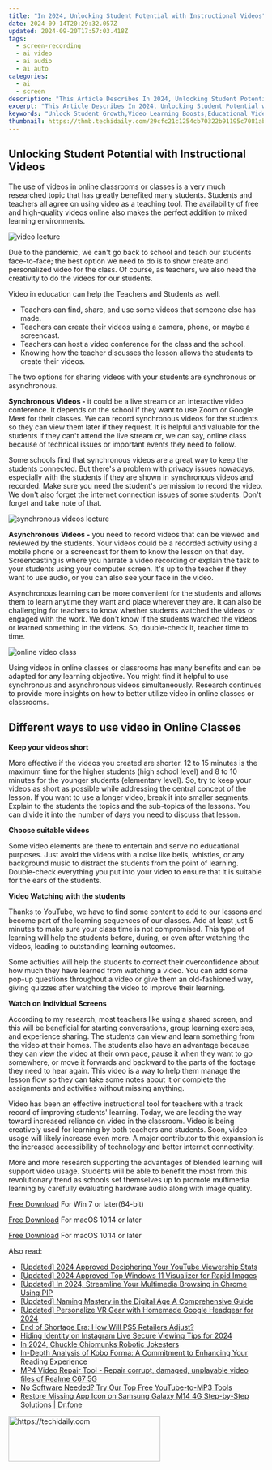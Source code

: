 ```yaml
---
title: "In 2024, Unlocking Student Potential with Instructional Videos"
date: 2024-09-14T20:29:32.057Z
updated: 2024-09-20T17:57:03.418Z
tags: 
  - screen-recording
  - ai video
  - ai audio
  - ai auto
categories: 
  - ai
  - screen
description: "This Article Describes In 2024, Unlocking Student Potential with Instructional Videos"
excerpt: "This Article Describes In 2024, Unlocking Student Potential with Instructional Videos"
keywords: "Unlock Student Growth,Video Learning Boosts,Educational Video Insights,Enhance Learning Videos,Student Success Clips,Learn Via Instructional Vid,Peak Potential with Vids"
thumbnail: https://thmb.techidaily.com/29cfc21c1254cb70322b91195c7081ab1c044155fd0a604dc9fcf1b208976460.jpg
---
```


## Unlocking Student Potential with Instructional Videos

The use of videos in online classrooms or classes is a very much researched topic that has greatly benefited many students. Students and teachers all agree on using video as a teaching tool. The availability of free and high-quality videos online also makes the perfect addition to mixed learning environments.

![video lecture](https://images.wondershare.com/filmora/article-images/2022/07/video-lecture.jpg)

Due to the pandemic, we can't go back to school and teach our students face-to-face; the best option we need to do is to show create and personalized video for the class. Of course, as teachers, we also need the creativity to do the videos for our students.

Video in education can help the Teachers and Students as well.

* Teachers can find, share, and use some videos that someone else has made.
* Teachers can create their videos using a camera, phone, or maybe a screencast.
* Teachers can host a video conference for the class and the school.
* Knowing how the teacher discusses the lesson allows the students to create their videos.

The two options for sharing videos with your students are synchronous or asynchronous.

**Synchronous Videos -** it could be a live stream or an interactive video conference. It depends on the school if they want to use Zoom or Google Meet for their classes. We can record synchronous videos for the students so they can view them later if they request. It is helpful and valuable for the students if they can't attend the live stream or, we can say, online class because of technical issues or important events they need to follow.

Some schools find that synchronous videos are a great way to keep the students connected. But there's a problem with privacy issues nowadays, especially with the students if they are shown in synchronous videos and recorded. Make sure you need the student's permission to record the video. We don't also forget the internet connection issues of some students. Don't forget and take note of that.

![synchronous videos lecture](https://images.wondershare.com/filmora/article-images/2022/07/synchronous-videos-lecture.jpg)

**Asynchronous Videos -** you need to record videos that can be viewed and reviewed by the students. Your videos could be a recorded activity using a mobile phone or a screencast for them to know the lesson on that day. Screencasting is where you narrate a video recording or explain the task to your students using your computer screen. It's up to the teacher if they want to use audio, or you can also see your face in the video.

Asynchronous learning can be more convenient for the students and allows them to learn anytime they want and place wherever they are. It can also be challenging for teachers to know whether students watched the videos or engaged with the work. We don't know if the students watched the videos or learned something in the videos. So, double-check it, teacher time to time.

![online video class](https://images.wondershare.com/filmora/article-images/2022/07/online-video-class.jpg)

Using videos in online classes or classrooms has many benefits and can be adapted for any learning objective. You might find it helpful to use synchronous and asynchronous videos simultaneously. Research continues to provide more insights on how to better utilize video in online classes or classrooms.

## Different ways to use video in Online Classes

**Keep your videos short**

More effective if the videos you created are shorter. 12 to 15 minutes is the maximum time for the higher students (high school level) and 8 to 10 minutes for the younger students (elementary level). So, try to keep your videos as short as possible while addressing the central concept of the lesson. If you want to use a longer video, break it into smaller segments. Explain to the students the topics and the sub-topics of the lessons. You can divide it into the number of days you need to discuss that lesson.

**Choose suitable videos**

Some video elements are there to entertain and serve no educational purposes. Just avoid the videos with a noise like bells, whistles, or any background music to distract the students from the point of learning. Double-check everything you put into your video to ensure that it is suitable for the ears of the students.

**Video Watching with the students**

Thanks to YouTube, we have to find some content to add to our lessons and become part of the learning sequences of our classes. Add at least just 5 minutes to make sure your class time is not compromised. This type of learning will help the students before, during, or even after watching the videos, leading to outstanding learning outcomes.

Some activities will help the students to correct their overconfidence about how much they have learned from watching a video. You can add some pop-up questions throughout a video or give them an old-fashioned way, giving quizzes after watching the video to improve their learning.

**Watch on Individual Screens**

According to my research, most teachers like using a shared screen, and this will be beneficial for starting conversations, group learning exercises, and experience sharing. The students can view and learn something from the video at their homes. The students also have an advantage because they can view the video at their own pace, pause it when they want to go somewhere, or move it forwards and backward to the parts of the footage they need to hear again. This video is a way to help them manage the lesson flow so they can take some notes about it or complete the assignments and activities without missing anything.

Video has been an effective instructional tool for teachers with a track record of improving students' learning. Today, we are leading the way toward increased reliance on video in the classroom. Video is being creatively used for learning by both teachers and students. Soon, video usage will likely increase even more. A major contributor to this expansion is the increased accessibility of technology and better internet connectivity.

More and more research supporting the advantages of blended learning will support video usage. Students will be able to benefit the most from this revolutionary trend as schools set themselves up to promote multimedia learning by carefully evaluating hardware audio along with image quality.

[Free Download](https://tools.techidaily.com/wondershare/filmora/download/) For Win 7 or later(64-bit)

[Free Download](https://tools.techidaily.com/wondershare/filmora/download/) For macOS 10.14 or later

[Free Download](https://tools.techidaily.com/wondershare/filmora/download/) For macOS 10.14 or later

<ins class="adsbygoogle"
     style="display:block"
     data-ad-format="autorelaxed"
     data-ad-client="ca-pub-7571918770474297"
     data-ad-slot="1223367746"></ins>

<ins class="adsbygoogle"
     style="display:block"
     data-ad-format="autorelaxed"
     data-ad-client="ca-pub-7571918770474297"
     data-ad-slot="1223367746"></ins>



<ins class="adsbygoogle"
     style="display:block"
     data-ad-client="ca-pub-7571918770474297"
     data-ad-slot="8358498916"
     data-ad-format="auto"
     data-full-width-responsive="true"></ins>


<span class="atpl-alsoreadstyle">Also read:</span>
<div><ul>
<li><a href="https://facebook-record-videos.techidaily.com/updated-2024-approved-deciphering-your-youtube-viewership-stats/"><u>[Updated] 2024 Approved Deciphering Your YouTube Viewership Stats</u></a></li>
<li><a href="https://fox-hovers.techidaily.com/updated-2024-approved-top-windows-11-visualizer-for-rapid-images/"><u>[Updated] 2024 Approved Top Windows 11 Visualizer for Rapid Images</u></a></li>
<li><a href="https://fox-hovers.techidaily.com/updated-in-2024-streamline-your-multimedia-browsing-in-chrome-using-pip/"><u>[Updated] In 2024, Streamline Your Multimedia Browsing in Chrome Using PIP</u></a></li>
<li><a href="https://facebook-video-footage.techidaily.com/updated-naming-mastery-in-the-digital-age-a-comprehensive-guide/"><u>[Updated] Naming Mastery in the Digital Age A Comprehensive Guide</u></a></li>
<li><a href="https://fox-hovers.techidaily.com/updated-personalize-vr-gear-with-homemade-google-headgear-for-2024/"><u>[Updated] Personalize VR Gear with Homemade Google Headgear for 2024</u></a></li>
<li><a href="https://games-able.techidaily.com/end-of-shortage-era-how-will-ps5-retailers-adjust/"><u>End of Shortage Era: How Will PS5 Retailers Adjust?</u></a></li>
<li><a href="https://fox-hovers.techidaily.com/hiding-identity-on-instagram-live-secure-viewing-tips-for-2024/"><u>Hiding Identity on Instagram Live Secure Viewing Tips for 2024</u></a></li>
<li><a href="https://fox-hovers.techidaily.com/in-2024-chuckle-chipmunks-robotic-jokesters/"><u>In 2024, Chuckle Chipmunks Robotic Jokesters</u></a></li>
<li><a href="https://buynow-tips.techidaily.com/in-depth-analysis-of-kobo-forma-a-commitment-to-enhancing-your-reading-experience/"><u>In-Depth Analysis of Kobo Forma: A Commitment to Enhancing Your Reading Experience</u></a></li>
<li><a href="https://review-topics.techidaily.com/mp4-video-repair-tool-repair-corrupt-damaged-unplayable-video-files-of-realme-c67-5g-by-stellar-video-repair-mobile-video-repair/"><u>MP4 Video Repair Tool - Repair corrupt, damaged, unplayable video files of Realme C67 5G</u></a></li>
<li><a href="https://youtube-zero.techidaily.com/ftware-needed-try-our-top-free-youtube-to-mp3-tools/"><u>No Software Needed? Try Our Top Free YouTube-to-MP3 Tools</u></a></li>
<li><a href="https://howto.techidaily.com/restore-missing-app-icon-on-samsung-galaxy-m14-4g-step-by-step-solutions-drfone-by-drfone-fix-android-problems-fix-android-problems/"><u>Restore Missing App Icon on Samsung Galaxy M14 4G Step-by-Step Solutions | Dr.fone</u></a></li>
</ul></div>

<!-- affiliate ads begin -->
<a href="https://laganoo.pxf.io/c/5597632/1484945/16446" target="_top" id="1484945">
  <img src="//a.impactradius-go.com/display-ad/16446-1484945" border="0" alt="https://techidaily.com" width="300" height="90"/>
</a>
<img height="0" width="0" src="https://laganoo.pxf.io/i/5597632/1484945/16446" style="position:absolute;visibility:hidden;" border="0" />
<!-- affiliate ads end -->

